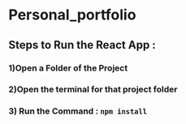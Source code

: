 # Personal_portfolio
## Steps to Run the React App :

### 1)Open a Folder of the Project 
### 2)Open the terminal for that project folder 
### 3) Run the Command :  `npm install`
